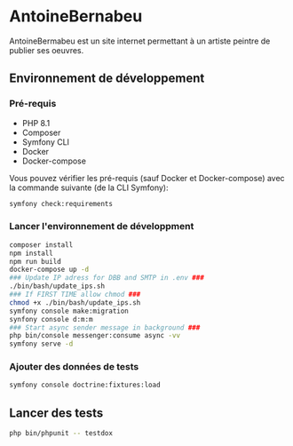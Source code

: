 # AntoineBernabeu

AntoineBermabeu est un site internet permettant à un artiste peintre de publier ses oeuvres.

## Environnement de développement

### Pré-requis

* PHP 8.1
* Composer
* Symfony CLI
* Docker
* Docker-compose

Vous pouvez vérifier les pré-requis (sauf Docker et Docker-compose) avec la commande suivante (de la CLI Symfony):

```bash
symfony check:requirements
```

### Lancer l'environnement de développment

```bash
composer install
npm install
npm run build
docker-compose up -d
### Update IP adress for DBB and SMTP in .env ###
./bin/bash/update_ips.sh
### If FIRST TIME allow chmod ###
chmod +x ./bin/bash/update_ips.sh
symfony console make:migration
synfony console d:m:m
### Start async sender message in background ###
php bin/console messenger:consume async -vv
symfony serve -d
```


### Ajouter des données de tests

```bash
symfony console doctrine:fixtures:load
```

## Lancer des tests

```bash
php bin/phpunit -- testdox
```

###